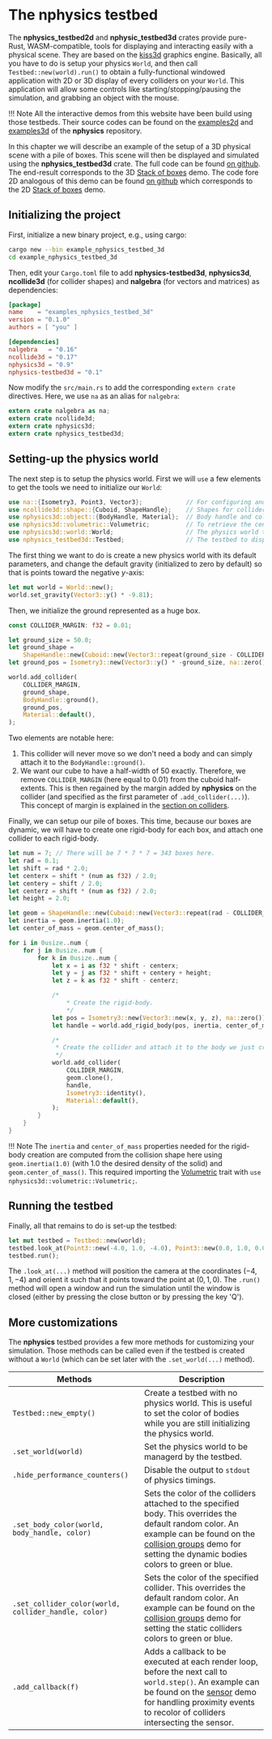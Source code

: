# The nphysics testbed
The **nphysics_testbed2d** and **nphysic_testbed3d** crates provide pure-Rust, WASM-compatible, tools for displaying and interacting easily with a physical scene. They are based on the [kiss3d](https://crates.io/crates/kiss3d) graphics engine. Basically, all you have to do is setup your physics `World`, and then call `Testbed::new(world).run()` to obtain a fully-functional windowed application with 2D or 3D display of every colliders on your `World`. This application will allow some controls like starting/stopping/pausing the simulation, and grabbing an object with the mouse.

!!! Note
    All the interactive demos from this website have been build using those testbeds. Their source codes can be found on the [examples2d](https://github.com/rustsim/nphysics/tree/master/examples2d) and [examples3d](https://github.com/rustsim/nphysics/tree/master/examples3d) of the **nphysics** repository.

In this chapter we will describe an example of the setup of a 3D physical scene with a pile of boxes. This scene will then be displayed and simulated using the **nphysics_testbed3d** crate. The full code can be found [on github](https://github.com/rustsim/nphysics/blob/master/examples3d/boxes3.rs). The end-result corresponds to the 3D [Stack of boxes](/demo_boxes3/) demo. The code fore 2D analogous of this demo can be found [on github](https://github.com/rustsim/nphysics/blob/master/examples2d/boxes2.rs) which corresponds to the 2D [Stack of boxes](/demo_boxes2/) demo.

## Initializing the project
First, initialize a new binary project, e.g., using cargo:

```sh
cargo new --bin example_nphysics_testbed_3d
cd example_nphysics_testbed_3d
```

Then, edit your `Cargo.toml` file to add **nphysics-testbed3d**, **nphysics3d**, **ncollide3d** (for collider shapes) and **nalgebra** (for vectors and matrices) as dependencies:

```toml
[package]
name    = "examples_nphysics_testbed_3d"
version = "0.1.0"
authors = [ "you" ]

[dependencies]
nalgebra   = "0.16"
ncollide3d = "0.17"
nphysics3d = "0.9"
nphysics-testbed3d = "0.1"
```

Now modify the `src/main.rs` to add the corresponding `extern crate` directives. Here, we use `na` as an alias for `nalgebra`:

```rust
extern crate nalgebra as na;
extern crate ncollide3d;
extern crate nphysics3d;
extern crate nphysics_testbed3d;
```

## Setting-up the physics world
The next step is to setup the physics world. First we will `use` a few elements to get the tools we need to initialize our `World`:

```rust
use na::{Isometry3, Point3, Vector3};            // For configuring and positioning bodies.
use ncollide3d::shape::{Cuboid, ShapeHandle};    // Shapes for colliders.
use nphysics3d::object::{BodyHandle, Material};  // Body handle and collider material.
use nphysics3d::volumetric::Volumetric;          // To retrieve the center of mass and inertia properties of a shape.
use nphysics3d::world::World;                    // The physics world to be initialized.
use nphysics_testbed3d::Testbed;                 // The testbed to display/run the simulation.
```

The first thing we want to do is create a new physics world with its default parameters, and change the default gravity (initialized to zero by default) so that is points toward the negative $y$-axis:

```rust
let mut world = World::new();
world.set_gravity(Vector3::y() * -9.81);
```

Then, we initialize the ground represented as a huge box.

```rust
const COLLIDER_MARGIN: f32 = 0.01;

let ground_size = 50.0;
let ground_shape =
    ShapeHandle::new(Cuboid::new(Vector3::repeat(ground_size - COLLIDER_MARGIN)));
let ground_pos = Isometry3::new(Vector3::y() * -ground_size, na::zero());

world.add_collider(
    COLLIDER_MARGIN,
    ground_shape,
    BodyHandle::ground(),
    ground_pos,
    Material::default(),
);
```
Two elements are notable here:

1. This collider will never move so we don't need a body and can simply attach it to the `BodyHandle::ground()`.
2. We want our cube to have a half-width of 50 exactly. Therefore, we remove `COLLIDER_MARGIN` (here equal to 0.01) from the cuboid half-extents. This is then regained by the margin added by **nphysics** on the collider (and specified as the first parameter of `.add_collider(...)`). This concept of margin is explained in the [section on colliders](rigid_body_simulations_with_contacts/#colliders).

Finally, we can setup our pile of boxes. This time, because our boxes are dynamic, we will have to create one rigid-body for each box, and attach one collider to each rigid-body.

```rust
let num = 7; // There will be 7 * 7 * 7 = 343 boxes here.
let rad = 0.1;
let shift = rad * 2.0;
let centerx = shift * (num as f32) / 2.0;
let centery = shift / 2.0;
let centerz = shift * (num as f32) / 2.0;
let height = 2.0;

let geom = ShapeHandle::new(Cuboid::new(Vector3::repeat(rad - COLLIDER_MARGIN)));
let inertia = geom.inertia(1.0);
let center_of_mass = geom.center_of_mass();

for i in 0usize..num {
    for j in 0usize..num {
        for k in 0usize..num {
            let x = i as f32 * shift - centerx;
            let y = j as f32 * shift + centery + height;
            let z = k as f32 * shift - centerz;

            /*
                * Create the rigid-body.
                */
            let pos = Isometry3::new(Vector3::new(x, y, z), na::zero());
            let handle = world.add_rigid_body(pos, inertia, center_of_mass);

            /*
             * Create the collider and attach it to the body we just created.
             */
            world.add_collider(
                COLLIDER_MARGIN,
                geom.clone(),
                handle,
                Isometry3::identity(),
                Material::default(),
            );
        }
    }
}
```

!!! Note
    The `inertia` and `center_of_mass` properties needed for the rigid-body creation are computed from the collision shape here using `geom.inertia(1.0)` (with 1.0 the desired density of the solid) and `geom.center_of_mass()`. This required importing the [Volumetric](/rustdoc/nphysics3d/volumetric/trait.Volumetric.html) trait with `use nphysics3d::volumetric::Volumetric;`.

## Running the testbed
Finally, all that remains to do is set-up the testbed:

```rust
let mut testbed = Testbed::new(world);
testbed.look_at(Point3::new(-4.0, 1.0, -4.0), Point3::new(0.0, 1.0, 0.0));
testbed.run();
```

The `.look_at(...)` method will position the camera at the coordinates $(-4, 1, -4)$ and orient it such that it points toward the point at $(0, 1, 0)$. The `.run()` method will open a window and run the simulation until the window is closed (either by pressing the close button or by pressing the key 'Q').

## More customizations
The **nphysics** testbed provides a few more methods for customizing your simulation. Those methods can be called even if the testbed is created without a `World` (which can be set later with the `.set_world(...)` method).

| Methods                | Description |
|--                      | --          |
| `Testbed::new_empty()` | Create a testbed with no physics world. This is useful to set the color of bodies while you are still initializing the physics world. |
| `.set_world(world)` | Set the physics world to be managerd by the testbed. |
| `.hide_performance_counters()` | Disable the output to `stdout` of physics timings. |
| `.set_body_color(world, body_handle, color)` | Sets the color of the colliders attached to the specified body. This overrides the default random color. An example can be found on the [collision groups](https://github.com/rustsim/nphysics/blob/master/examples3d/collision_groups3.rs#L133) demo for setting the dynamic bodies colors to green or blue. |
| `.set_collider_color(world, collider_handle, color)` | Sets the color of the specified collider. This overrides the default random color. An example can be found on the [collision groups](https://github.com/rustsim/nphysics/blob/master/examples3d/collision_groups3.rs#L70) demo for setting the static colliders colors to green or blue. |
| `.add_callback(f)`  | Adds a callback to be executed at each render loop, before the next call to `world.step()`. An example can be found on the [sensor](https://github.com/rustsim/nphysics/blob/master/examples3d/sensor3.rs#L94) demo for handling proximity events to recolor of colliders intersecting the sensor. |